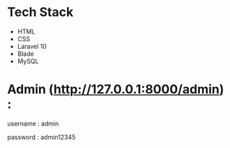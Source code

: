 # Tech Stack
+ HTML
+ CSS
+ Laravel 10
+ Blade
+ MySQL

# Admin (http://127.0.0.1:8000/admin) : 
username : admin

password : admin12345
